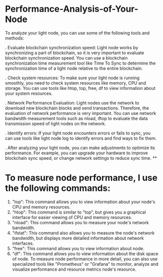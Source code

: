 # Performance-Analysis-of-Your-Node
To analyze your light node, you can use some of the following tools and methods:

. Evaluate blockchain synchronization speed: Light node works by synchronizing a part of blockchain, so it is very important to evaluate blockchain synchronization speed. You can use a blockchain synchronization time measurement tool like Time To Sync to determine the synchronization time of a light node relative to the entire blockchain.

. Check system resources: To make sure your light node is running smoothly, you need to check system resources like memory, CPU and storage. You can use tools like htop, top, free, df to view information about your system resources.

. Network Performance Evaluation: Light nodes use the network to download new blockchain blocks and send transactions. Therefore, the evaluation of network performance is very important. You can use network bandwidth measurement tools such as nload, iftop to evaluate the data transmission speed of light nodes on the network.

. Identify errors: If your light node encounters errors or fails to sync, you can use tools like light node log to identify errors and find ways to fix them.

. After analyzing your light node, you can make adjustments to optimize its performance. For example, you can upgrade your hardware to improve blockchain sync speed, or change network settings to reduce sync time.
**
# To measure node performance, I use the following commands:
1. "top": This command allows you to view information about your node's CPU and memory resources.
2. "htop": This command is similar to "top", but gives you a graphical interface for easier viewing of CPU and memory resources.
3. "nload": This command allows you to measure your node's network bandwidth.
4. "ifstat": This command also allows you to measure the node's network bandwidth, but displays more detailed information about network interfaces.
5. "free": This command allows you to view information about node.
6. "df": This command allows you to view information about the disk space of node. To measure node performance in more detail, you can also use specialized tools like "Prometheus" or "Grafana" to monitor, analyze and visualize performance and resource metrics node's resource.

